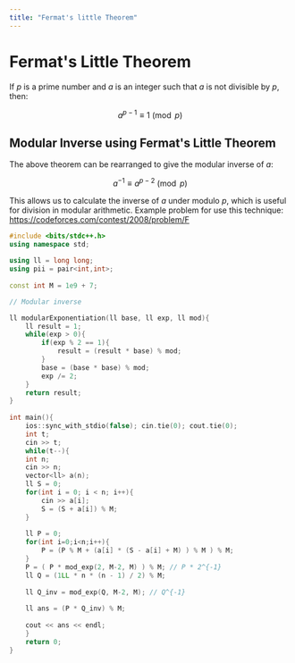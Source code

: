 ```yaml
---
title: "Fermat's little Theorem"
---
```

# Fermat's Little Theorem

If $p$ is a prime number and $a$ is an integer such that $a$ is not divisible by $p$, then:

$$a^{p-1} \equiv 1 \pmod{p}$$

## Modular Inverse using Fermat's Little Theorem
The above theorem can be rearranged to give the modular inverse of $a$:

$$a^{-1} \equiv a^{p-2} \pmod{p}$$

This allows us to calculate the inverse of $a$ under modulo $p$, which is useful for division in modular arithmetic.
Example problem for use this technique: https://codeforces.com/contest/2008/problem/F

```cpp
#include <bits/stdc++.h>
using namespace std;
 
using ll = long long;
using pii = pair<int,int>;
 
const int M = 1e9 + 7;

// Modular inverse

ll modularExponentiation(ll base, ll exp, ll mod){
    ll result = 1;
    while(exp > 0){
        if(exp % 2 == 1){
            result = (result * base) % mod;
        }
        base = (base * base) % mod;
        exp /= 2;
    }
    return result;
}
 
int main(){
    ios::sync_with_stdio(false); cin.tie(0); cout.tie(0);
    int t;
    cin >> t;
    while(t--){
	int n;
	cin >> n;
	vector<ll> a(n);
	ll S = 0;
	for(int i = 0; i < n; i++){
	    cin >> a[i];
	    S = (S + a[i]) % M;
	}
	
	ll P = 0;
	for(int i=0;i<n;i++){
	    P = (P % M + (a[i] * (S - a[i] + M) ) % M ) % M;
	}
	P = ( P * mod_exp(2, M-2, M) ) % M; // P * 2^{-1}
	ll Q = (1LL * n * (n - 1) / 2) % M;
	
	ll Q_inv = mod_exp(Q, M-2, M); // Q^{-1}
	
	ll ans = (P * Q_inv) % M;
 
	cout << ans << endl;
    }
    return 0;
}